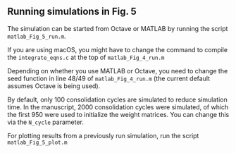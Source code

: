 ## Running simulations in Fig. 5
The simulation can be started from Octave or MATLAB by running the script
`matlab_Fig_5_run.m`.

If you are using macOS, you might have to change the command to compile the
`integrate_eqns.c` at the top of `matlab_Fig_4_run.m`

Depending on whether you use MATLAB or Octave, you need to change the seed
function in line 48/49 of `matlab_Fig_4_run.m` (the current default assumes
Octave is being used).

By default, only 100 consolidation cycles are simulated to reduce simulation
time. In the manuscript, 2000 consolidation cycles were simulated, of which
the first 950 were used to initialize the weight matrices. You can change this
via the `N_cycle` parameter.

For plotting results from a previously run simulation, run the script
`matlab_Fig_5_plot.m`
